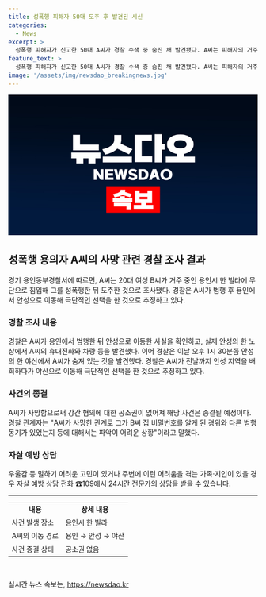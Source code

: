 ```yaml
---
title: 성폭행 피해자 50대 도주 후 발견된 시신
categories:
  - News
excerpt: >
  성폭행 피해자가 신고한 50대 A씨가 경찰 수색 중 숨진 채 발견됐다. A씨는 피해자의 거주지에 침입해 성폭행 후 도주한 것으로 조사됐으며, 수색 중 안성에서 숨진 채 발견됐다. A씨의 사망으로 인해 범행 동기와 경위 파악이 어렵고, 강간 혐의 사건은 종결될 예정이다. A씨의 동기에 대한 관심이 높아지는 가운데, 자살 예방 상담 전화가 제공되고 있다. (150자)
feature_text: >
  성폭행 피해자가 신고한 50대 A씨가 경찰 수색 중 숨진 채 발견됐다. A씨는 피해자의 거주지에 침입해 성폭행 후 도주한 것으로 조사됐으며, 수색 중 안성에서 숨진 채 발견됐다. A씨의 사망으로 인해 범행 동기와 경위 파악이 어렵고, 강간 혐의 사건은 종결될 예정이다. A씨의 동기에 대한 관심이 높아지는 가운데, 자살 예방 상담 전화가 제공되고 있다. (150자)
image: '/assets/img/newsdao_breakingnews.jpg'
---
```


<p><img src="/assets/img/newsdao_breakingnews.jpg" alt="ranknews 속보" /></p>

<h2 data-ke-size="size26">성폭행 용의자 A씨의 사망 관련 경찰 조사 결과</h2>

<p data-ke-size="size16">경기 용인동부경찰서에 따르면, A씨는 20대 여성 B씨가 거주 중인 용인시 한 빌라에 무단으로 침입해 그를 성폭행한 뒤 도주한 것으로 조사됐다. 경찰은 A씨가 범행 후 용인에서 안성으로 이동해 극단적인 선택을 한 것으로 추정하고 있다.</p>

<h3 data-ke-size="size24">경찰 조사 내용</h3>

<p data-ke-size="size16">경찰은 A씨가 용인에서 범행한 뒤 안성으로 이동한 사실을 확인하고, 실제 안성의 한 노상에서 A씨의 휴대전화와 차량 등을 발견했다. 이어 경찰은 이날 오후 1시 30분쯤 안성의 한 야산에서 A씨가 숨져 있는 것을 발견했다. 경찰은 A씨가 전날까지 안성 지역을 배회하다가 야산으로 이동해 극단적인 선택을 한 것으로 추정하고 있다.</p>

<h3 data-ke-size="size24">사건의 종결</h3>

<p data-ke-size="size16">A씨가 사망함으로써 강간 혐의에 대한 공소권이 없어져 해당 사건은 종결될 예정이다. 경찰 관계자는 "A씨가 사망한 관계로 그가 B씨 집 비밀번호를 알게 된 경위와 다른 범행 동기가 있었는지 등에 대해서는 파악이 어려운 상황"이라고 말했다.</p>

<h3 data-ke-size="size24">자살 예방 상담</h3>

<p data-ke-size="size16">우울감 등 말하기 어려운 고민이 있거나 주변에 이런 어려움을 겪는 가족·지인이 있을 경우 자살 예방 상담 전화 ☎109에서 24시간 전문가의 상담을 받을 수 있습니다.</p>

<hr>

<table>
  <tr>
    <td style="text-align: center; height: 17px;"><b>내용</b></td>
    <td style="text-align: center; height: 17px;"><b>상세 내용</b></td>
  </tr>
  <tr>
    <td style="text-align: left; height: 22px;">사건 발생 장소</td>
    <td style="text-align: left; height: 22px;">용인시 한 빌라</td>
  </tr>
  <tr>
    <td style="text-align: left; height: 22px;">A씨의 이동 경로</td>
    <td style="text-align: left; height: 22px;">용인 → 안성 → 야산</td>
  </tr>
  <tr>
    <td style="text-align: left; height: 22px;">사건 종결 상태</td>
    <td style="text-align: left; height: 22px;">공소권 없음</td>
  </tr>
</table>

<p data-ke-size="size16">&nbsp;</p>
실시간 뉴스 속보는, <a href="https://newsdao.kr" rel="dofollow">https://newsdao.kr</a>



